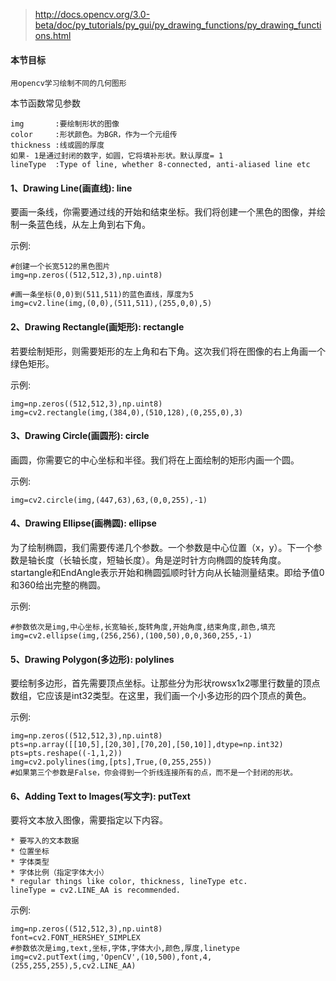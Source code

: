 >http://docs.opencv.org/3.0-beta/doc/py_tutorials/py_gui/py_drawing_functions/py_drawing_functions.html

#### 本节目标
```
用opencv学习绘制不同的几何图形
```

本节函数常见参数
```
img       :要绘制形状的图像
color     :形状颜色。为BGR，作为一个元组传
thickness :线或圆的厚度
如果- 1是通过封闭的数字，如圆，它将填补形状。默认厚度= 1
lineType  :Type of line, whether 8-connected, anti-aliased line etc
```

#### 1、Drawing Line(画直线): line

要画一条线，你需要通过线的开始和结束坐标。我们将创建一个黑色的图像，并绘制一条蓝色线，从左上角到右下角。

示例:
```
#创建一个长宽512的黑色图片
img=np.zeros((512,512,3),np.uint8)

#画一条坐标(0,0)到(511,511)的蓝色直线，厚度为5
img=cv2.line(img,(0,0),(511,511),(255,0,0),5)
```

#### 2、Drawing Rectangle(画矩形): rectangle

若要绘制矩形，则需要矩形的左上角和右下角。这次我们将在图像的右上角画一个绿色矩形。

示例:
```
img=np.zeros((512,512,3),np.uint8)
img=cv2.rectangle(img,(384,0),(510,128),(0,255,0),3)
```

#### 3、Drawing Circle(画圆形): circle

画圆，你需要它的中心坐标和半径。我们将在上面绘制的矩形内画一个圆。

示例:
```
img=cv2.circle(img,(447,63),63,(0,0,255),-1)
```

#### 4、Drawing Ellipse(画椭圆): ellipse

为了绘制椭圆，我们需要传递几个参数。一个参数是中心位置（x，y）。下一个参数是轴长度（长轴长度，短轴长度）。角是逆时针方向椭圆的旋转角度。startangle和EndAngle表示开始和椭圆弧顺时针方向从长轴测量结束。即给予值0和360给出完整的椭圆。


示例:
```
#参数依次是img,中心坐标,长宽轴长,旋转角度,开始角度,结束角度,颜色,填充
img=cv2.ellipse(img,(256,256),(100,50),0,0,360,255,-1)
```

#### 5、Drawing Polygon(多边形): polylines

要绘制多边形，首先需要顶点坐标。让那些分为形状rowsx1x2哪里行数量的顶点数组，它应该是int32类型。在这里，我们画一个小多边形的四个顶点的黄色。


示例:
```
img=np.zeros((512,512,3),np.uint8)
pts=np.array([[10,5],[20,30],[70,20],[50,10]],dtype=np.int32)
pts=pts.reshape((-1,1,2))
img=cv2.polylines(img,[pts],True,(0,255,255))
#如果第三个参数是False，你会得到一个折线连接所有的点，而不是一个封闭的形状。
```

#### 6、Adding Text to Images(写文字): putText

要将文本放入图像，需要指定以下内容。
```
* 要写入的文本数据
* 位置坐标
* 字体类型
* 字体比例（指定字体大小）
* regular things like color, thickness, lineType etc.
lineType = cv2.LINE_AA is recommended.
```

示例:
```
img=np.zeros((512,512,3),np.uint8)
font=cv2.FONT_HERSHEY_SIMPLEX
#参数依次是img,text,坐标,字体,字体大小,颜色,厚度,linetype
img=cv2.putText(img,'OpenCV',(10,500),font,4,(255,255,255),5,cv2.LINE_AA)
```


